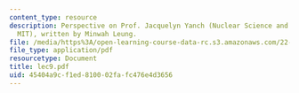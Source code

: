 ```yaml
---
content_type: resource
description: Perspective on Prof. Jacquelyn Yanch (Nuclear Science and Engineering,
  MIT), written by Minwah Leung.
file: /media/https%3A/open-learning-course-data-rc.s3.amazonaws.com/22-a09-career-options-for-biomedical-research-fall-2006/45404a9cf1ed810002fafc476e4d3656_lec9.pdf
file_type: application/pdf
resourcetype: Document
title: lec9.pdf
uid: 45404a9c-f1ed-8100-02fa-fc476e4d3656
---
```

